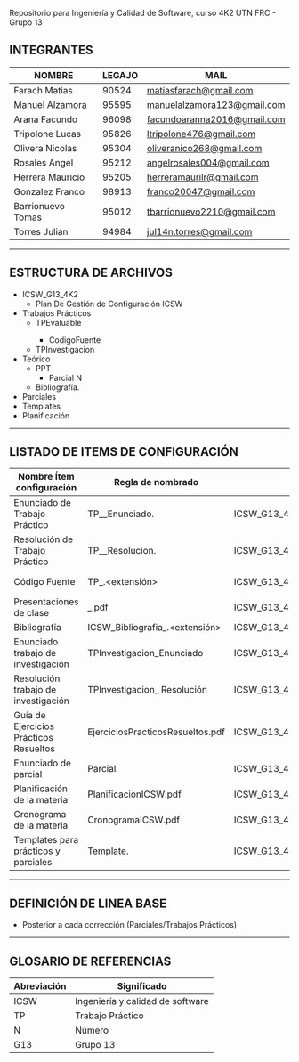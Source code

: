 Repositorio para Ingeniería y Calidad de Software, curso 4K2 UTN FRC - Grupo 13

## INTEGRANTES

| NOMBRE | LEGAJO | MAIL |
| --- | --- | --- |
| Farach Matias | 90524 | matiasfarach@gmail.com |
| Manuel Alzamora | 95595 | [manuelalzamora123@gmail.com](mailto:manuelalzamora123@gmail.com) |
| Arana Facundo  | 96098 | [facundoaranna2016@gmail.com](mailto:facundoaranna2016@gmail.com) |
| Tripolone Lucas | 95826 | [ltripolone476@gmail.com](mailto:ltripolone476@gmail.com) |
| Olivera Nicolas | 95304 | [oliveranico268@gmail.com](mailto:oliveranico268@gmail.com) |
| Rosales Angel | 95212 | [angelrosales004@gmail.com](mailto:angelrosales004@gmail.com) |
| Herrera Mauricio | 95205 | [herreramaurilr@gmail.com](mailto:herreramaurilr@gmail.com) |
| Gonzalez Franco | 98913 | [franco20047@gmail.com](mailto:franco20047@gmail.com) |
| Barrionuevo Tomas | 95012 | [tbarrionuevo2210@gmail.com](mailto:tbarrionuevo2210@gmail.com) |
| Torres Julian | 94984 | [jul14n.torres@gmail.com](mailto:jul14n.torres@gmail.com) |

---

## ESTRUCTURA DE ARCHIVOS

- ICSW_G13_4K2
    - Plan De Gestión de Configuración ICSW
- Trabajos Prácticos
    - TPEvaluable<Numero>
        - CodigoFuente
    - TPInvestigacion<Numero>
- Teórico
    - PPT
        - Parcial N
    - Bibliografía.
- Parciales
- Templates
- Planificación

---

## LISTADO DE ITEMS DE CONFIGURACIÓN

| **Nombre Ítem configuración** | **Regla de nombrado** | **Ubicación física** | **Tipo de ítem** |
| --- | --- | --- | --- |
| Enunciado de Trabajo Práctico | TP_<Numero>_Enunciado.<extension> | ICSW_G13_4K2/TrabajosPractico/TPEvaluable<Numero>/ | Trabajo Práctico |
| Resolución de Trabajo Práctico | TP_<Numero>_Resolucion.<extension> | ICSW_G13_4K2/TrabajosPracticos/TPEvaluable<Numero>/ | Trabajo Práctico |
| Código Fuente | TP_<NombreClase>.<extensión> | ICSW_G13_4K2/TrabajoPracticos/TPEvaluable<nombre>/CodigoFuente | Trabajo Práctico |
| Presentaciones de clase | <NumeroDeClase>_<nombreTema>.pdf | ICSW_G13_4K2/Teorico/PPT/ParcialN | Teórico |
| Bibliografía | ICSW_Bibliografia_<Nombre>.<extensión> | ICSW_G13_4K2/Teorico/Bibliografia | Teórico |
| Enunciado trabajo de investigación | TPInvestigacion<Nombre>_Enunciado | ICSW_G13_4K2/TrabajosPracticos/TPInvestigacion<Nombre>/ | Trabajo Práctico |
| Resolución trabajo de investigación | TPInvestigacion<Nombre>_ Resolución | ICSW_G13_4K2/TrabajosPracticos/TPInvestigacion<Nombre>/ | Trabajo Práctico |
| Guía de Ejercicios Prácticos Resueltos | EjerciciosPracticosResueltos.pdf | ICSW_G13_4K2/TrabajosPracticos/ | Trabajo Práctico |
| Enunciado de parcial | Parcial<numero>.<extension> | ICSW_G13_4K2/Parciales | Parciales |
| Planificación de la materia | PlanificacionICSW.pdf | ICSW_G13_4K2/Planificacion | Planificación |
| Cronograma de la materia | CronogramaICSW.pdf | ICSW_G13_4K2/Planificacion | Planificación |
| Templates para prácticos y parciales | Template<Nombre>.<extension> | ICSW_G13_4K2/Templates | Templates |

---

## DEFINICIÓN DE LINEA BASE

- Posterior a cada corrección (Parciales/Trabajos Prácticos)

---

## GLOSARIO DE REFERENCIAS

| Abreviación | Significado |
| --- | --- |
| ICSW | Ingeniería y calidad de software |
| TP | Trabajo Práctico |
| N | Número |
| G13 | Grupo 13 |
